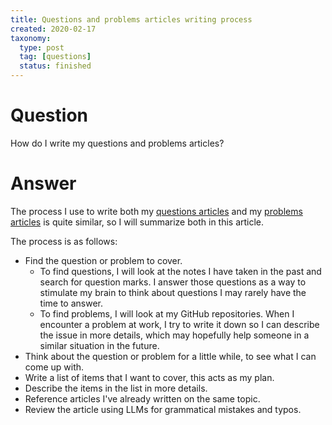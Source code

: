 ```yaml
---
title: Questions and problems articles writing process
created: 2020-02-17
taxonomy:
  type: post
  tag: [questions]
  status: finished
---
```


# Question
How do I write my questions and problems articles?

# Answer
The process I use to write both my [questions articles](../../../article.md) and my [problems articles](../../../../problems/article.md) is quite similar, so I will summarize both in this article.

The process is as follows:
* Find the question or problem to cover.
	* To find questions, I will look at the notes I have taken in the past and search for question marks. I answer those questions as a way to stimulate my brain to think about questions I may rarely have the time to answer.
	* To find problems, I will look at my GitHub repositories. When I encounter a problem at work, I try to write it down so I can describe the issue in more details, which may hopefully help someone in a similar situation in the future.
* Think about the question or problem for a little while, to see what I can come up with.
* Write a list of items that I want to cover, this acts as my plan.
* Describe the items in the list in more details.
* Reference articles I've already written on the same topic.
* Review the article using LLMs for grammatical mistakes and typos.
